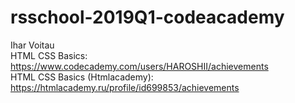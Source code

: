 # rsschool-2019Q1-codeacademy

Ihar Voitau  
HTML CSS Basics: https://www.codecademy.com/users/HAROSHII/achievements  
HTML CSS Basics (Htmlacademy): https://htmlacademy.ru/profile/id699853/achievements  
